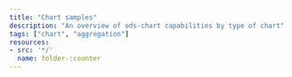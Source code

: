```yaml
---
title: "Chart samples"
description: "An overview of ods-chart capabilities by type of chart"
tags: ["chart", "aggregation"]
resources:
- src: '*/'
  name: folder-:counter
---
```

